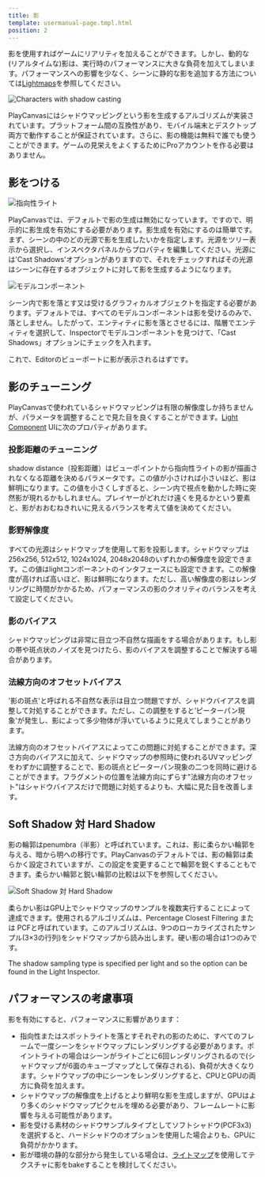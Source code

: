 ```yaml
---
title: 影
template: usermanual-page.tmpl.html
position: 2
---
```


影を使用すればゲームにリアリティを加えることができます。しかし、動的な(リアルタイムな)影は、実行時のパフォーマンスに大きな負荷を加えてしまいます。パフォーマンスへの影響を少なく、シーンに静的な影を追加する方法については[Lightmaps][4]を参照してください。

![Characters with shadow casting][1]

PlayCanvasにはシャドウマッピングという影を生成するアルゴリズムが実装されています。プラットフォーム間の互換性があり、モバイル端末とデスクトップ両方で動作することが保証されています。さらに、影の機能は無料で誰でも使うことができます。ゲームの見栄えをよくするためにProアカウントを作る必要はありません。

## 影をつける

![指向性ライト][5]

PlayCanvasでは、デフォルトで影の生成は無効になっています。ですので、明示的に影生成を有効にする必要があります。影生成を有効にするのは簡単です。まず、シーンの中のどの光源で影を生成したいかを指定します。光源をツリー表示から選択し、インスペクタパネルからプロパティを編集してください。光源には'Cast Shadows'オプションがありますので、それをチェックすればその光源はシーンに存在するオブジェクトに対して影を生成するようになります。

![モデルコンポーネント][6]

シーン内で影を落とす又は受けるグラフィカルオブジェクトを指定する必要があります。デフォルトでは、すべてのモデルコンポーネントは影を受けるのみで、落としません。したがって、エンティティに影を落とさせるには、階層でエンティティを選択して、Inspectorでモデルコンポーネントを見つけて、「Cast Shadows」オプションにチェックを入れます。

これで、Editorのビューポートに影が表示されるはずです。

## 影のチューニング

PlayCanvasで使われているシャドウマッピングは有限の解像度しか持ちませんが、パラメータを調整することで見た目を良くすることができます。[Light Component][2] UIに次のプロパティがあります。

### 投影距離のチューニング

shadow distance（投影距離）はビューポイントから指向性ライトの影が描画されなくなる距離を決めるパラメータです。この値が小さければ小さいほど、影は鮮明になります。この値を小さくしすぎると、シーン内で視点を動かした時に突然影が現れるかもしれません。プレイヤーがどれだけ遠くを見るかという要素と、影がおおむねきれいに見えるバランスを考えて値を決めてください。

### 影野解像度

すべての光源はシャドウマップを使用して影を投影します。シャドウマップは256x256, 512x512, 1024x1024, 2048x2048のいずれかの解像度を設定できます。この値はlightコンポーネントのインタフェースにも設定できます。この解像度が高ければ高いほど、影は鮮明になります。ただし、高い解像度の影はレンダリングに時間がかかるため、パフォーマンスの影のクオリティのバランスを考えて設定してください。

### 影のバイアス

シャドウマッピングは非常に目立つ不自然な描画をする場合があります。もし影の帯や斑点状のノイズを見つけたら、影のバイアスを調整することで解決する場合があります。

### 法線方向のオフセットバイアス

'影の斑点'と呼ばれる不自然な表示は目立つ問題ですが、シャドウバイアスを調整して対処することができます。ただし、この調整をすると’ピーターパン現象'が発生し、影によって多少物体が浮いているように見えてしまうことがあります。

法線方向のオフセットバイアスによってこの問題に対処することができます。深さ方向のバイアスに加えて、シャドウマップの参照時に使われるUVマッピングをわずかに調整することで、影の斑点とピーターパン現象の二つを同時に避けることができます。フラグメントの位置を法線方向にずらす"法線方向のオフセット"はシャドウバイアスだけで問題に対処するよりも、大幅に見た目を改善します。

## Soft Shadow 対 Hard Shadow

影の輪郭はpenumbra（半影）と呼ばれています。これは、影に柔らかい輪郭を与える、暗から明への移行です。PlayCanvasのデフォルトでは、影の輪郭は柔らかく設定されていますが、この設定を変更することで輪郭を鋭くすることもできます。柔らかい輪郭と鋭い輪郭の比較は以下を参照してください。

![Soft Shadow 対 Hard Shadow][3]

柔らかい影はGPU上でシャドウマップのサンプルを複数実行することによって達成できます。使用されるアルゴリズムは、Percentage Closest Filtering または PCFと呼ばれています。このアルゴリズムは、9つのローカライズされたサンプル(3×3の行列)をシャドウマップから読み出します。硬い影の場合は1つのみです。

The shadow sampling type is specified per light and so the option can be found in the Light Inspector.

## パフォーマンスの考慮事項

影を有効にすると、パフォーマンスに影響があります：

* 指向性またはスポットライトを落とすそれぞれの影のために、すべてのフレームで一度シーンをシャドウマップにレンダリングする必要があります。ポイントライトの場合はシーンがライトごとに6回レンダリングされるので(シャドウマップが6面のキューブマップとして保存される)、負荷が大きくなります。シャドウマップの中にシーンをレンダリングすると、CPUとGPUの両方に負荷を加えます。
* シャドウマップの解像度を上げるとより鮮明な影を生成しますが、GPUはより多くのシャドウマップピクセルを埋める必要があり、フレームレートに影響を与える可能性があります。
* 影を受ける素材のシャドウサンプルタイプとしてソフトシャドウ(PCF3x3)を選択すると、ハードシャドウのオプションを使用した場合よりも、GPUに負荷がかかります。
* 影が環境の静的な部分から発生している場合は、[ライトマップ][4]を使用してテクスチャに影をbakeすることを検討してください。

[1]: /images/user-manual/graphics/shadows/doom3_shadows.jpg
[2]: /user-manual/packs/components/light
[3]: /images/user-manual/graphics/shadows/hard_vs_soft.jpg
[4]: /user-manual/graphics/lighting/lightmapping
[5]: /images/user-manual/scenes/components/component-light-directional.png
[6]: /images/user-manual/scenes/components/component-model.png


